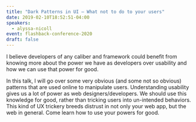 ```yaml
---
title: "Dark Patterns in UI — What not to do to your users"
date: 2019-02-10T18:52:51-04:00
speakers:
  - alyssa-nicoll
event: flashback-conference-2020
draft: false
---
```


I believe developers of any caliber and framework could benefit from knowing more about the power we have as developers over usability and how we can use that power for good.

In this talk, I will go over some very obvious (and some not so obvious) patterns that are used online to manipulate users. Understanding usability gives us a lot of power as web designers/developers. We should use this knowledge for good, rather than tricking users into un-intended behaviors. This kind of UX trickery breeds distrust in not only your web app, but the web in general. Come learn how to use your powers for good.
